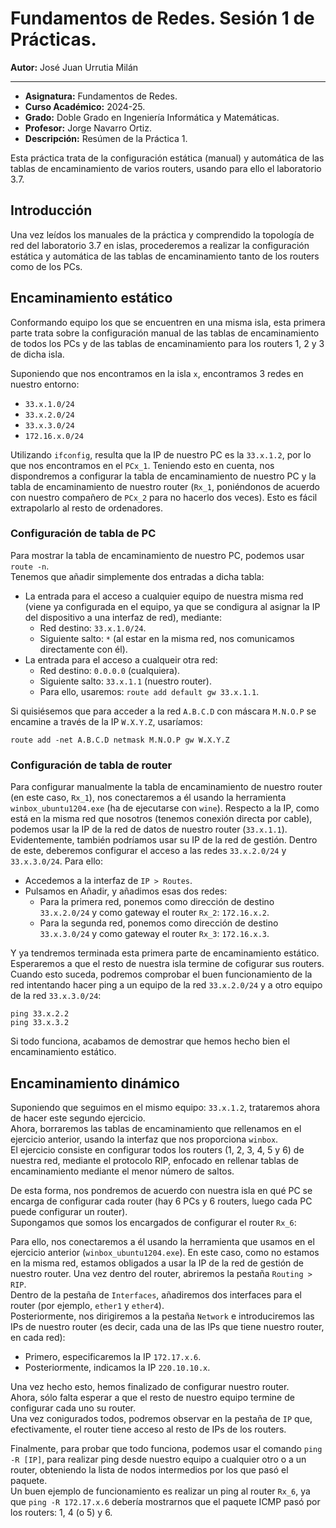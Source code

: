# Fundamentos de Redes. Sesión 1 de Prácticas.

**Autor:** José Juan Urrutia Milán
***

- **Asignatura:** Fundamentos de Redes.  
- **Curso Académico:** 2024-25.
- **Grado:** Doble Grado en Ingeniería Informática y Matemáticas.
- **Profesor:** Jorge Navarro Ortiz.
- **Descripción:** Resúmen de la Práctica 1.

Esta práctica trata de la configuración estática (manual) y automática de las tablas de encaminamiento de varios routers, usando para ello el laboratorio 3.7.  
  
## Introducción
Una vez leídos los manuales de la práctica y comprendido la topología de red del laboratorio 3.7 en islas, procederemos a realizar la configuración estática y automática de las tablas de encaminamiento tanto de los routers como de los PCs.

## Encaminamiento estático
Conformando equipo los que se encuentren en una misma isla, esta primera parte trata sobre la configuración manual de las tablas de encaminamiento de todos los PCs y de las tablas de encaminamiento para los routers 1, 2 y 3 de dicha isla.  
  
Suponiendo que nos encontramos en la isla `x`, encontramos 3 redes en nuestro entorno:
- `33.x.1.0/24`
- `33.x.2.0/24`
- `33.x.3.0/24`
- `172.16.x.0/24`

Utilizando `ifconfig`, resulta que la IP de nuestro PC es la `33.x.1.2`, por lo que nos encontramos en el `PCx_1`. Teniendo esto en cuenta, nos dispondremos a configurar la tabla de encaminamiento de nuestro PC y la tabla de encaminamiento de nuestro router (`Rx_1`, poniéndonos de acuerdo con nuestro compañero de `PCx_2` para no hacerlo dos veces). Esto es fácil extrapolarlo al resto de ordenadores.

### Configuración de tabla de PC
Para mostrar la tabla de encaminamiento de nuestro PC, podemos usar `route -n`.  
Tenemos que añadir simplemente dos entradas a dicha tabla:
- La entrada para el acceso a cualquier equipo de nuestra misma red (viene ya configurada en el equipo, ya que se condigura al asignar la IP del dispositivo a una interfaz de red), mediante:
    - Red destino: `33.x.1.0/24`.
    - Siguiente salto: `*` (al estar en la misma red, nos comunicamos directamente con él).
- La entrada para el acceso a cualqueir otra red:
    - Red destino: `0.0.0.0` (cualquiera).
    - Siguiente salto: `33.x.1.1` (nuestro router).
    - Para ello, usaremos: `route add default gw 33.x.1.1`.
  
Si quisiésemos que para acceder a la red `A.B.C.D` con máscara `M.N.O.P` se encamine a través de la IP `W.X.Y.Z`, usaríamos:
```
route add -net A.B.C.D netmask M.N.O.P gw W.X.Y.Z
```

### Configuración de tabla de router
Para configurar manualmente la tabla de encaminamiento de nuestro router (en este caso, `Rx_1`), nos conectaremos a él usando la herramienta `winbox_ubuntu1204.exe` (ha de ejecutarse con `wine`). Respecto a la IP, como está en la misma red que nosotros (tenemos conexión directa por cable), podemos usar la IP de la red de datos de nuestro router (`33.x.1.1`). Evidentemente, también podríamos usar su IP de la red de gestión.
Dentro de este, deberemos configurar el acceso a las redes `33.x.2.0/24` y `33.x.3.0/24`. Para ello:  
- Accedemos a la interfaz de `IP > Routes`.
- Pulsamos en Añadir, y añadimos esas dos redes:
    - Para la primera red, ponemos como dirección de destino `33.x.2.0/24` y como gateway el router `Rx_2`: `172.16.x.2`.
    - Para la segunda red, ponemos como dirección de destino `33.x.3.0/24` y como gateway el router `Rx_3`: `172.16.x.3`.  
  
Y ya tendremos terminada esta primera parte de encaminamiento estático.  
Esperaremos a que el resto de nuestra isla termine de cofigurar sus routers. Cuando esto suceda, podremos comprobar el buen funcionamiento de la red intentando hacer ping a un equipo de la red `33.x.2.0/24` y a otro equipo de la red `33.x.3.0/24`:
```
ping 33.x.2.2
ping 33.x.3.2
```
Si todo funciona, acabamos de demostrar que hemos hecho bien el encaminamiento estático.

## Encaminamiento dinámico
Suponiendo que seguimos en el mismo equipo: `33.x.1.2`, trataremos ahora de hacer este segundo ejercicio.  
Ahora, borraremos las tablas de encaminamiento que rellenamos en el ejercicio anterior, usando la interfaz que nos proporciona `winbox`.  
El ejercicio consiste en configurar todos los routers (1, 2, 3, 4, 5 y 6) de nuestra red, mediante el protocolo RIP, enfocado en rellenar tablas de encaminamiento mediante el menor número de saltos.  
  
De esta forma, nos pondremos de acuerdo con nuestra isla en qué PC se encarga de configurar cada router (hay 6 PCs y 6 routers, luego cada PC puede configurar un router).  
Supongamos que somos los encargados de configurar el router `Rx_6`:  
  
Para ello, nos conectaremos a él usando la herramienta que usamos en el ejercicio anterior (`winbox_ubuntu1204.exe`). En este caso, como no estamos en la misma red, estamos obligados a usar la IP de la red de gestión de nuestro router.
Una vez dentro del router, abriremos la pestaña `Routing > RIP`.  
Dentro de la pestaña de `Interfaces`, añadiremos dos interfaces para el router (por ejemplo, `ether1` y `ether4`).  
Posteriormente, nos dirigiremos a la pestaña `Network` e introduciremos las IPs de nuestro router (es decir, cada una de las IPs que tiene nuestro router, en cada red):
- Primero, especificaremos la IP `172.17.x.6`.
- Posteriormente, indicamos la IP `220.10.10.x`.  
  
Una vez hecho esto, hemos finalizado de configurar nuestro router.  
Ahora, sólo falta esperar a que el resto de nuestro equipo termine de configurar cada uno su router.  
Una vez conigurados todos, podremos observar en la pestaña de `IP` que, efectivamente, el router tiene acceso al resto de IPs de los routers.  
  
Finalmente, para probar que todo funciona, podemos usar el comando `ping -R [IP]`, para realizar ping desde nuestro equipo a cualquier otro o a un router, obteniendo la lista de nodos intermedios por los que pasó el paquete.  
Un buen ejemplo de funcionamiento es realizar un ping al router `Rx_6`, ya que `ping -R 172.17.x.6` debería mostrarnos que el paquete ICMP pasó por los routers: 1, 4 (o 5) y 6.

